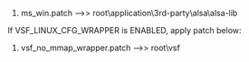 1. ms_win.patch  -->>  root\application\3rd-party\alsa\alsa-lib

If VSF_LINUX_CFG_WRAPPER is ENABLED, apply patch below:
1. vsf_no_mmap_wrapper.patch    -->>    root\vsf
